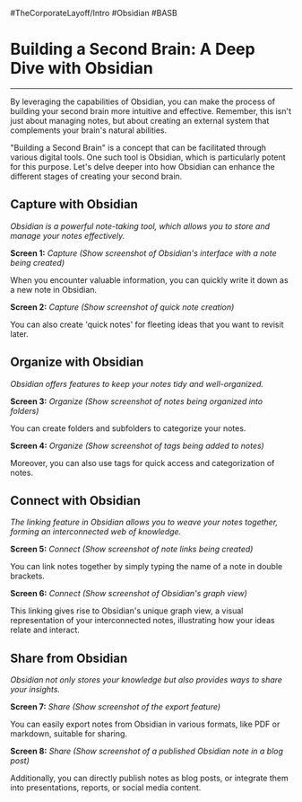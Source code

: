#TheCorporateLayoff/Intro #Obsidian #BASB

# Building a Second Brain: A Deep Dive with Obsidian
---
By leveraging the capabilities of Obsidian, you can make the process of building your second brain more intuitive and effective. Remember, this isn't just about managing notes, but about creating an external system that complements your brain's natural abilities.

"Building a Second Brain" is a concept that can be facilitated through various digital tools. One such tool is Obsidian, which is particularly potent for this purpose. Let's delve deeper into how Obsidian can enhance the different stages of creating your second brain.



## Capture with Obsidian
_Obsidian is a powerful note-taking tool, which allows you to store and manage your notes effectively._

**Screen 1:** _Capture_
_(Show screenshot of Obsidian's interface with a note being created)_

When you encounter valuable information, you can quickly write it down as a new note in Obsidian.

**Screen 2:** _Capture_
_(Show screenshot of quick note creation)_

You can also create 'quick notes' for fleeting ideas that you want to revisit later.



## Organize with Obsidian
_Obsidian offers features to keep your notes tidy and well-organized._

**Screen 3:** _Organize_
_(Show screenshot of notes being organized into folders)_

You can create folders and subfolders to categorize your notes.

**Screen 4:** _Organize_
_(Show screenshot of tags being added to notes)_

Moreover, you can also use tags for quick access and categorization of notes.



## Connect with Obsidian
_The linking feature in Obsidian allows you to weave your notes together, forming an interconnected web of knowledge._

**Screen 5:** _Connect_
_(Show screenshot of note links being created)_

You can link notes together by simply typing the name of a note in double brackets.

**Screen 6:** _Connect_
_(Show screenshot of Obsidian's graph view)_

This linking gives rise to Obsidian's unique graph view, a visual representation of your interconnected notes, illustrating how your ideas relate and interact.



## Share from Obsidian
_Obsidian not only stores your knowledge but also provides ways to share your insights._

**Screen 7:** _Share_
_(Show screenshot of the export feature)_

You can easily export notes from Obsidian in various formats, like PDF or markdown, suitable for sharing.

**Screen 8:** _Share_
_(Show screenshot of a published Obsidian note in a blog post)_

Additionally, you can directly publish notes as blog posts, or integrate them into presentations, reports, or social media content.